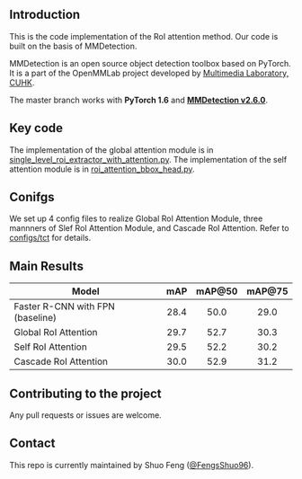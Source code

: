## Introduction

This is the code implementation of the RoI attention method. Our code is built on the basis of MMDetection.

MMDetection is an open source object detection toolbox based on PyTorch. It is
a part of the OpenMMLab project developed by [Multimedia Laboratory, CUHK](http://mmlab.ie.cuhk.edu.hk/).

The master branch works with **PyTorch 1.6** and [**MMDetection v2.6.0**](https://github.com/open-mmlab/mmdetection).


## Key code

The implementation of the global attention module is in [single_level_roi_extractor_with_attention.py](mmdet/models/roi_heads/roi_extractors/single_level_roi_extractor_with_attention.py).
The implementation of the self attention module is in [roi_attention_bbox_head.py](mmdet/models/roi_heads/bbox_heads/roi_attention_bbox_head.py).

## Conifgs

We set up 4 config files to realize Global RoI Attention Module, three mannners of Slef RoI Attention Module, and Cascade RoI Attention. Refer to [configs/tct](configs/tct) for details.

## Main Results
Model | mAP  | mAP@50 | mAP@75
--- |:---:|:---:|:---:
Faster R-CNN with FPN (baseline) | 28.4 | 50.0 | 29.0
Global RoI Attention | 29.7 | 52.7 | 30.3 
Self RoI Attention | 29.5 | 52.2 | 30.2 
Cascade RoI Attention | 30.0 | 52.9 | 31.2

## Contributing to the project

Any pull requests or issues are welcome.


## Contact

This repo is currently maintained by Shuo Feng ([@FengsShuo96](http://github.com/FengsShuo96)). 
